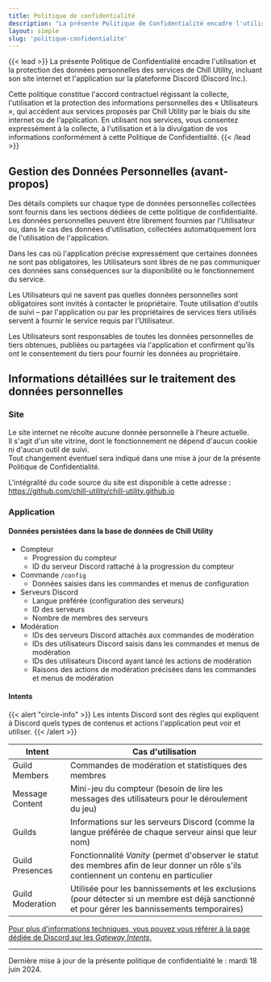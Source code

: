 ```yaml
---
title: Politique de confidentialité
description: "La présente Politique de Confidentialité encadre l'utilisation et la protection des données personnelles des services de Chill Utility, incluant son site internet et l'application sur la plateforme Discord (Discord Inc.)."
layout: simple
slug: 'politique-confidentialite'
---
```


{{< lead >}}
La présente Politique de Confidentialité encadre l'utilisation et la protection des données personnelles des services de Chill Utility, incluant son site internet et l'application sur la plateforme Discord (Discord Inc.).

Cette politique constitue l'accord contractuel régissant la collecte, l'utilisation et la protection des informations personnelles des « Utilisateurs », qui accèdent aux services proposés par Chill Utility par le biais du site internet ou de l'application. En utilisant nos services, vous consentez expressément à la collecte, à l'utilisation et à la divulgation de vos informations conformément à cette Politique de Confidentialité.
{{< /lead >}}

## Gestion des Données Personnelles (avant-propos)

Des détails complets sur chaque type de données personnelles collectées sont fournis dans les sections dédiées de cette politique de confidentialité. Les données personnelles peuvent être librement fournies par l'Utilisateur ou, dans le cas des données d'utilisation, collectées automatiquement lors de l'utilisation de l'application.

Dans les cas où l'application précise expressément que certaines données ne sont pas obligatoires, les Utilisateurs sont libres de ne pas communiquer ces données sans conséquences sur la disponibilité ou le fonctionnement du service.

Les Utilisateurs qui ne savent pas quelles données personnelles sont obligatoires sont invités à contacter le propriétaire. Toute utilisation d'outils de suivi – par l'application ou par les propriétaires de services tiers utilisés servent à fournir le service requis par l'Utilisateur.

Les Utilisateurs sont responsables de toutes les données personnelles de tiers obtenues, publiées ou partagées via l'application et confirment qu’ils ont le consentement du tiers pour fournir les données au propriétaire.

## Informations détaillées sur le traitement des données personnelles

### Site

Le site internet ne récolte aucune donnée personnelle à l'heure actuelle.  
Il s'agit d'un site vitrine, dont le fonctionnement ne dépend d'aucun cookie ni d'aucun outil de suivi.  
Tout changement éventuel sera indiqué dans une mise à jour de la présente Politique de Confidentialité.

L'intégralité du code source du site est disponible à cette adresse : https://github.com/chill-utility/chill-utility.github.io

### Application

#### Données persistées dans la base de données de Chill Utility

- Compteur
  - Progression du compteur
  - ID du serveur Discord rattaché à la progression du compteur
- Commande `/config`
  - Données saisies dans les commandes et menus de configuration
- Serveurs Discord
  - Langue préférée (configuration des serveurs)
  - ID des serveurs
  - Nombre de membres des serveurs
- Modération
  - IDs des serveurs Discord attachés aux commandes de modération 
  - IDs des utilisateurs Discord saisis dans les commandes et menus de modération
  - IDs des utilisateurs Discord ayant lancé les actions de modération
  - Raisons des actions de modération précisées dans les commandes et menus de modération

#### Intents

{{< alert "circle-info" >}}
Les intents Discord sont des règles qui expliquent à Discord quels types de contenus et actions l'application peut voir et utiliser.
{{< /alert >}}

| Intent           | Cas d'utilisation                                                                                                                              |
|------------------|------------------------------------------------------------------------------------------------------------------------------------------------|
| Guild Members    | Commandes de modération et statistiques des membres                                                                                            |
| Message Content  | Mini-jeu du compteur (besoin de lire les messages des utilisateurs pour le déroulement du jeu)                                                 |
| Guilds           | Informations sur les serveurs Discord (comme la langue préférée de chaque serveur ainsi que leur nom)                                          |
| Guild Presences  | Fonctionnalité _Vanity_ (permet d'observer le statut des membres afin de leur donner un rôle s'ils contiennent un contenu en particulier       |
| Guild Moderation | Utilisée pour les bannissements et les exclusions (pour détecter si un membre est déjà sanctionné et pour gérer les bannissements temporaires) |

[Pour plus d'informations techniques, vous pouvez vous référer à la page dédiée de Discord sur les _Gateway Intents_.](https://discord.com/developers/docs/topics/gateway#gateway-intents)

---

Dernière mise à jour de la présente politique de confidentialité le : mardi 18 juin 2024.
